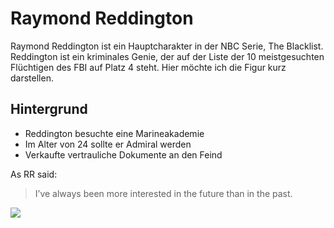 # Raymond Reddington

Raymond Reddington ist ein Hauptcharakter in der NBC Serie, The Blacklist. Reddington ist ein kriminales Genie, der auf der Liste der 10 meistgesuchten Flüchtigen des FBI auf Platz 4 steht. Hier möchte ich die Figur kurz darstellen.

## Hintergrund

* Reddington besuchte eine Marineakademie
* Im Alter von 24 sollte er Admiral werden
* Verkaufte vertrauliche Dokumente an den Feind

As RR said:
> I’ve always been more interested
> in the future than in the past.

<img src="https://vignette.wikia.nocookie.net/the-blacklist/images/7/7b/Red_Staffel_3.jpg/revision/latest?cb=20151028103140&path-prefix=de"/>